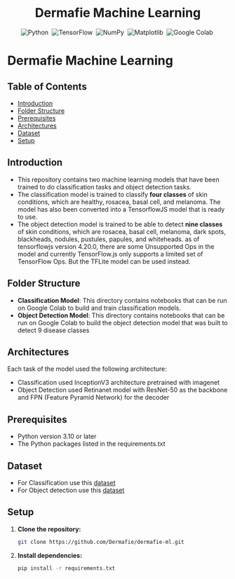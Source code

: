 <h1 align="center">Dermafie Machine Learning</h1>

<div align="center">

![Python](https://img.shields.io/badge/-Python-05122A?style=flat&logo=python)&nbsp;
![TensorFlow](https://img.shields.io/badge/-TensorFlow-05122A?style=flat&logo=tensorflow)&nbsp;
![NumPy](https://img.shields.io/badge/-NumPy-05122A?style=flat&logo=numpy)&nbsp;
![Matplotlib](https://img.shields.io/badge/-Matplotlib-05122A?style=flat&logo=matplotlib)&nbsp;
![Google Colab](https://img.shields.io/badge/-Google%20Colab-05122A?style=flat&logo=googlecolab)&nbsp;

</div>

# Dermafie Machine Learning

## Table of Contents

- [Introduction](#introduction)
- [Folder Structure](#folder-structure)
- [Prerequisites](#prerequisites)
- [Architectures](#architectures)
- [Dataset](#dataset)
- [Setup](#setup)

## Introduction
- This repository contains two machine learning models that have been trained to do classification tasks and object detection tasks.
- The classification model is trained to classify **four classes** of skin conditions, which are healthy, rosacea, basal cell, and melanoma. The model has also been converted into a TensorflowJS model that is ready to use.
- The object detection model is trained to be able to detect **nine classes** of skin conditions, which are rosacea, basal cell, melanoma, dark spots, blackheads, nodules, pustules, papules, and whiteheads. as of tensorflowjs version 4.20.0, there are some Unsupported Ops in the model and currently TensorFlow.js only supports a limited set of TensorFlow Ops. But the TFLite model can be used instead.

## Folder Structure
- **Classification Model**: This directory contains notebooks that can be run on Google Colab to build and train classification models.
- **Object Detection Model**: This directory contains notebooks that can be run on Google Colab to build the object detection model that was built to detect 9 disease classes

## Architectures
Each task of the model used the following architecture:
* Classification used InceptionV3 architecture pretrained with imagenet
* Object Detection used Retinanet model with ResNet-50 as the backbone and FPN (Feature Pyramid Network) for the decoder

## Prerequisites
- Python version 3.10 or later
- The Python packages listed in the requirements.txt

## Dataset
- For Classification use this [dataset](https://app.roboflow.com/dermafie/dermafie-classification)
- For Object detection use this [dataset](https://app.roboflow.com/dermafie/dermafie)

## Setup
1. **Clone the repository:**
   ```bash
   git clone https://github.com/Dermafie/dermafie-ml.git
   ```
2. **Install dependencies:**
   ```bash
   pip install -r requirements.txt
   ```